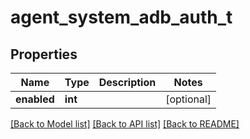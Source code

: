 # agent_system_adb_auth_t

## Properties
Name | Type | Description | Notes
------------ | ------------- | ------------- | -------------
**enabled** | **int** |  | [optional] 

[[Back to Model list]](../README.md#documentation-for-models) [[Back to API list]](../README.md#documentation-for-api-endpoints) [[Back to README]](../README.md)


